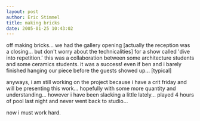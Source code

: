 ```yaml
---
layout: post
author: Eric Stimmel
title: making bricks
date: 2005-01-25 10:43:02
--- 
```



off making bricks... we had the gallery opening [actually the reception was a closing... but don't worry about the technicalities] for a show called 'dive into repetition.' this was a collaboration between some architecture students and some ceramics students. it was a success! even if ben and i barely finished hanging our piece before the guests showed up... [typical]

anyways, i am still working on the project because i have a crit friday and will be presenting this work... hopefully with some more quantity and understanding... however i have been slacking a little lately... played 4 hours of pool last night and never went back to studio...

now i must work hard.


